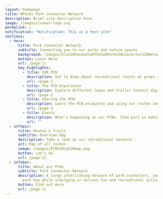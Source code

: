 ```yaml
---
layout: homepage
title: NParks Park Connector Network
description: Brief site description here
image: /images/isomer-logo.svg
permalink: /
notification: "Notification: This is a test site"
sections:
  - hero:
      title: Park Connector Network
      subtitle: Connecting you to our parks and nature spaces
      background: /images/Ulu%20Pandan%20The%20Park%20Connector%20Network%20Brings%20People%20Together.jpeg
      button: Learn More
      url: /page-1/
      key_highlights:
        - title: OUR PCN
          description: Get to know about recreational routes at green spaces in Singapore
          url: /page-1
        - title: The PCN Experience
          description: Explore different loops and trails! Connect digitally via our app
          url: /page-2
        - title: Sharing the PCN
          description: Learn the PCN etiquette and using our routes and trails safely
          url: /page-3
        - title: Events
          description: What's happening on our PCNs. Take part in making it better!
          url: ""
  - infopic:
      title: Routes & Trails
      subtitle: Overview Map
      description: Take a look at our recreational network!
      alt: Map of all routes
      image: /images/PCN%20sg%20map.png
      button: Let's Go
      url: /page-2/
  - infobar:
      title: About our PCNs
      subtitle: Park Connector Network
      description: A large interlinking network of park connectors, you can easily
        park hop while indulging in various fun and recreational activities.
      button: Find out more
      url: /page-1/
---
```

